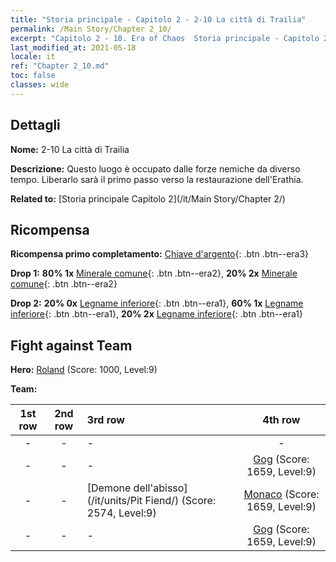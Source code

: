 ```yaml
---
title: "Storia principale - Capitolo 2 - 2-10 La città di Trailia"
permalink: /Main Story/Chapter 2_10/
excerpt: "Capitolo 2 - 10. Era of Chaos  Storia principale - Capitolo 2_10. 2-10 La città di Trailia"
last_modified_at: 2021-05-18
locale: it
ref: "Chapter 2_10.md"
toc: false
classes: wide
---
```


## Dettagli

 **Nome:** 2-10 La città di Trailia

 **Descrizione:** Questo luogo è occupato dalle forze nemiche da diverso tempo. Liberarlo sarà il primo passo verso la restaurazione dell'Erathia.

 **Related to:** [Storia principale Capitolo 2](/it/Main Story/Chapter 2/)

## Ricompensa

 **Ricompensa primo completamento:** [Chiave d'argento](/ItemsIT/con_693/){: .btn .btn--era3}

 **Drop 1:** **80% 1x** [Minerale comune](/ItemsIT/mat_6/){: .btn .btn--era2}, **20% 2x** [Minerale comune](/ItemsIT/mat_6/){: .btn .btn--era2}

 **Drop 2:** **20% 0x** [Legname inferiore](/ItemsIT/mat_1/){: .btn .btn--era1}, **60% 1x** [Legname inferiore](/ItemsIT/mat_1/){: .btn .btn--era1}, **20% 2x** [Legname inferiore](/ItemsIT/mat_1/){: .btn .btn--era1}


## Fight against Team
 **Hero:** [Roland](/it/heroes/Roland/) (Score: 1000, Level:9)

 **Team:**


  | 1st row | 2nd row | 3rd row | 4th row |
  |:----:|:----:|:----|:----:|
  | - | - | - | - |
  | - | - | - | [Gog](/it/units/Gog/) (Score: 1659, Level:9)  |
  | - | - | [Demone dell'abisso](/it/units/Pit Fiend/) (Score: 2574, Level:9)  | [Monaco](/it/units/Monk/) (Score: 1659, Level:9)  |
  | - | - | - | [Gog](/it/units/Gog/) (Score: 1659, Level:9)  |


